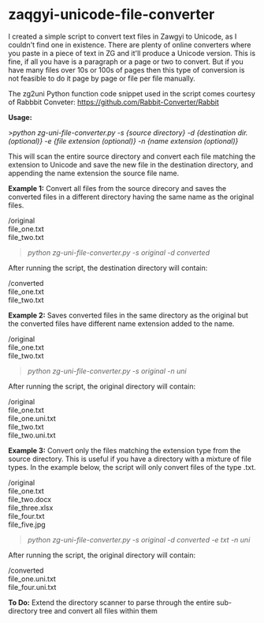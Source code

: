 # zaqgyi-unicode-file-converter

I created a simple script to convert text files in Zawgyi to Unicode, as I couldn't find one in existence. There are plenty of online converters where you paste in a piece of text in ZG and it'll produce a Unicode version. This is fine, if all you have is a paragraph or a page or two to convert. But if you have many files over 10s or 100s of pages then this type of conversion is not feasible to do it page by page or file per file manually.<p>

The zg2uni Python function code snippet used in the script comes courtesy of Rabbbit Conveter: https://github.com/Rabbit-Converter/Rabbit <p>

<b>Usage:</b><p>
<p>
><i>python zg-uni-file-converter.py -s {source directory} -d {destination dir. (optional)} -e {file extension (optional)} -n {name extension (optional)}</i>
<p>
This will scan the entire source directory and convert each file matching the extension to Unicode and save the new file in the destination directory, and appending the name extension the source file name.
<p>
<b>Example 1:</b> Convert all files from the source direcory and saves the converted files in a different directory having the same name as the original files.
<p>
/original  <br>
file_one.txt<br>
file_two.txt<br>

><i>python zg-uni-file-converter.py -s original -d converted  </i>

After running the script, the destination directory will contain:

/converted <br>
file_one.txt<br>
file_two.txt <br>

<b>Example 2:</b> Saves converted files in the same directory as the original but the converted files have different name extension added to the name.
<p>
/original  <br>
file_one.txt<br>
file_two.txt<br>

><i>python zg-uni-file-converter.py -s original -n uni</i>

After running the script, the original directory will contain:

/original<br>
file_one.txt<br>
file_one.uni.txt<br>
file_two.txt <br>
file_two.uni.txt <br>

<b>Example 3:</b> Convert only the files matching the extension type from the source directory. This is useful if you have a directory with a mixture of file types. In the example below, the script will only convert files of the type .txt. 
<p>
/original<br>
file_one.txt<br>
file_two.docx<br>
file_three.xlsx<br>
file_four.txt<br>
file_five.jpg<br>

><i>python zg-uni-file-converter.py -s original -d converted -e txt -n uni</i>

After running the script, the original directory will contain:

/converted <br>
file_one.uni.txt<br>
file_four.uni.txt <br>

<b>To Do:</b>
Extend the directory scanner to parse through the entire sub-directory tree and convert all files within them


